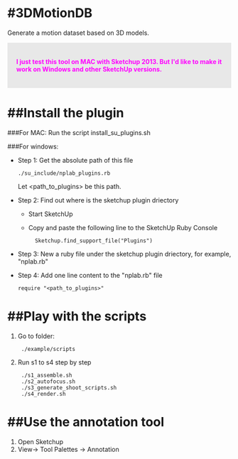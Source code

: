#3DMotionDB
==========

Generate a motion dataset based on 3D models.

<div style="background-color:#E8E8E8; color:#FF00FF; padding:20px; fontsize=14; ">

<p><b>I just test this tool on MAC with Sketchup 2013. But I'd like to make it work on Windows and other SketchUp versions.</b> </p>

</div>



##Install the plugin
====================
###For MAC:
  Run the script install_su_plugins.sh
  
###For windows:
  - Step 1: Get the absolute path of this file
  	
  		./su_include/nplab_plugins.rb
  		   
    Let \<path_to_plugins\> be this path.

  - Step 2: Find out where is the sketchup plugin driectory
    - Start SketchUp
    - Copy and paste the following line to the SketchUp Ruby Console
    
            Sketchup.find_support_file("Plugins")
          
  - Step 3: New a ruby file under the sketchup plugin driectory, for example, "nplab.rb"

  - Step 4: Add one line content to the "nplab.rb" file
    
        require "<path_to_plugins>"
    
  
  
##Play with the scripts
=======================
1. Go to folder: 
   	
   		./example/scripts

2. Run s1 to s4 step by step

		./s1_assemble.sh	
		./s2_autofocus.sh			
		./s3_generate_shoot_scripts.sh
    	./s4_render.sh

  
##Use the annotation tool
=======================
1. Open Sketchup
2. View-> Tool Palettes -> Annotation

